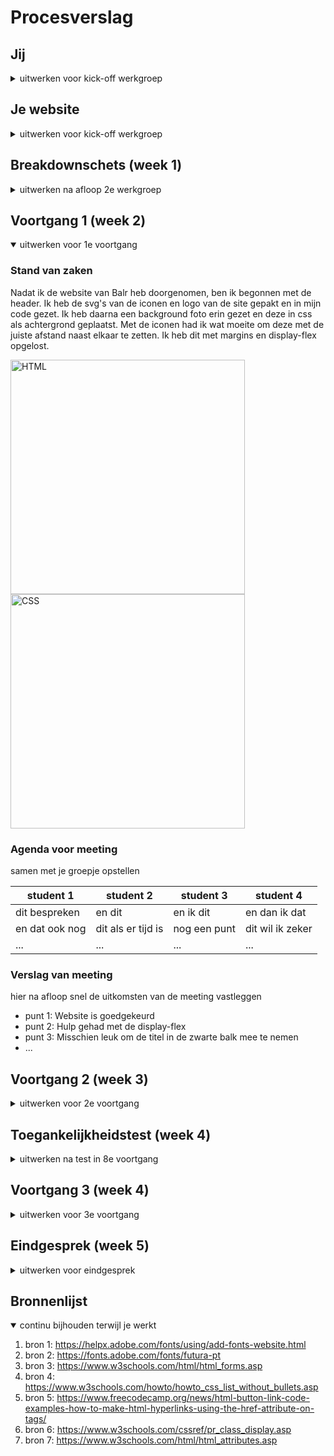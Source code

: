 # Procesverslag

## Jij

<details>
<summary>uitwerken voor kick-off werkgroep</summary>

### Auteur:
Younes Moussaten (204)

#### Je startniveau:
Rood

#### Je focus:
surface plane
 
</details>





## Je website

<details>
<summary>uitwerken voor kick-off werkgroep</summary>

### Je opdracht:
https://www.balr.com

#### Screenshot(s) van de eerste pagina (small screen): 
Balr - Home  
<img src="https://github.com/Younesssm/Balr-website/blob/main/images/screenshot_balr_site%20.png?raw=true" width="375px" alt="home page">

#### Screenshot(s) van de tweede pagina (small screen):
Balr - Over  
<img src="https://github.com/Younesssm/Balr-website/blob/main/images/over1.png?raw=true" width="375px" alt="over pagina balr 1">
<img src="https://github.com/Younesssm/Balr-website/blob/main/images/over2.png?raw=true" width="375px" alt="over pagina balr 2">
<img src="https://github.com/Younesssm/Balr-website/blob/main/images/over3.png?raw=true" width="375px" alt="over pagina balr 3">
 
</details>



## Breakdownschets (week 1)

<details>
<summary>uitwerken na afloop 2e werkgroep</summary>

### de hele pagina: 
<img src="https://github.com/Younesssm/Balr-website/blob/main/images/breakdown1.png?raw=true" width="375px" alt="breakdown1">
<img src="https://github.com/Younesssm/Balr-website/blob/main/images/breakdown2.png?raw=true" width="375px" alt="breakdown2">

### dynamisch deel (bijv menu): 
<img src="images/dummy-plaatje.jpg" width="375px" alt="breakdown van een dynamisch deel">

### wellicht nog een dynamisch deel (bijv filter): 
<img src="images/dummy-plaatje.jpg" width="375px" alt="breakdown van nog een dynamisch deel">

</details>





## Voortgang 1 (week 2)

<details open>
<summary>uitwerken voor 1e voortgang</summary>

### Stand van zaken
Nadat ik de website van Balr heb doorgenomen, ben ik begonnen met de header. Ik heb de svg's van de iconen
en logo van de site gepakt en in mijn code gezet. Ik heb daarna een background foto erin gezet en deze in css
als achtergrond geplaatst. Met de iconen had ik wat moeite om deze met de juiste afstand naast elkaar te zetten.
Ik heb dit met margins en display-flex opgelost.

<img src="https://github.com/Younesssm/Balr-website/blob/main/images/week2_html.png?raw=true" width="375px" alt="HTML">
<img src="https://github.com/Younesssm/Balr-website/blob/main/images/week2_css.png?raw=true" width="375px" alt="CSS">


### Agenda voor meeting
samen met je groepje opstellen

| student 1      | student 2          | student 3    | student 4        |
| ---            | ---                | ---          | ---              |
| dit bespreken  | en dit             | en ik dit    | en dan ik dat    |
| en dat ook nog | dit als er tijd is | nog een punt | dit wil ik zeker |
| ...            | ...                | ...          | ...              |


### Verslag van meeting
hier na afloop snel de uitkomsten van de meeting vastleggen

- punt 1: Website is goedgekeurd
- punt 2: Hulp gehad met de display-flex
- punt 3: Misschien leuk om de titel in de zwarte balk mee te nemen
- ...

</details>





## Voortgang 2 (week 3)

<details>
<summary>uitwerken voor 2e voortgang</summary>

### Stand van zaken
Door de les en opdracht die ik volgde van Vasilis, wist ik hoe ik te werk moest gaan met sections en article.
Deze manier van werken heb ik toegepast in de website. Ik heb twee article's en voor elk een product gebruikt.
Ik heb de font van Balr gedownload en in css in de body gezet.

<img src="https://github.com/Younesssm/Balr-website/blob/main/images/week3_html.png?raw=true" width="375px" alt="HTML">
<img src="https://github.com/Younesssm/Balr-website/blob/main/images/week3_css.png?raw=true" width="375px" alt="CSS">



### Agenda voor meeting
samen met je groepje opstellen

| student 1      | student 2          | student 3    | student 4        |
| ---            | ---                | ---          | ---              |
| dit bespreken  | en dit             | en ik dit    | en dan ik dat    |
| en dat ook nog | dit als er tijd is | nog een punt | dit wil ik zeker |
| ...            | ...                | ...          | ...              |


### Verslag van meeting
hier na afloop snel de uitkomsten van de meeting vastleggen

- punt 1: ik loop een beetje achter en mag de tempo iets hoger zetten
- punt 2
- nog een punt
- ...

</details>





## Toegankelijkheidstest (week 4)

<details>
<summary>uitwerken na test in 8e voortgang</summary>

### Bevindingen
Lijst met je bevindingen die in de test naar voren kwamen:

#### Titel eerste bevinding
Muis en toetsenbord: Voor de gebruiker is het te zien wanneer hij of zij over de tekst in de footer
hovert.

<img src="https://github.com/Younesssm/Balr-website/blob/main/images/link_met_muis.png?raw=true" width="375px" alt="Toegangkelijkheid">


#### Titel tweede bevinding. 
Hier korte omschrijving (met indien nodig een afbeelding)

Hier een omschrijving van hoe het opgelost kan worden (met indien nodig een afbeelding)


#### Titel volgende bevinding. 
Hier korte omschrijving (met indien nodig een afbeelding)

Hier een omschrijving van hoe het opgelost kan worden (met indien nodig een afbeelding)


#### Titel nog een bevinding. 
Hier korte omschrijving (met indien nodig een afbeelding)

Hier een omschrijving van hoe het opgelost kan worden (met indien nodig een afbeelding)

</details>





## Voortgang 3 (week 4)

<details>
<summary>uitwerken voor 3e voortgang</summary>

### Stand van zaken
Bij de toegankelijkheidstest was ik niet aanwezig op school i.v.m het inhalen van de HCI tentamen. Dit viel nog onder mijn
p vak en kreeg daarom voorrang.


### Agenda voor meeting
samen met je groepje opstellen

| student 1      | student 2          | student 3    | student 4        |
| ---            | ---                | ---          | ---              |
| dit bespreken  | en dit             | en ik dit    | en dan ik dat    |
| en dat ook nog | dit als er tijd is | nog een punt | dit wil ik zeker |
| ...            | ...                | ...          | ...              |


### Verslag van meeting
hier na afloop snel de uitkomsten van de meeting vastleggen

- punt 1
- punt 2
- nog een punt
- ...

</details>





## Eindgesprek (week 5)

<details>
<summary>uitwerken voor eindgesprek</summary>

### Stand van zaken
hier dit ging goed & dit was lastig (neem ook screenshots op van delen van je website en code)

### Screenshot(s)

hier screenshot(s) van je eindresultaat

</details>





## Bronnenlijst

<details open>
<summary>continu bijhouden terwijl je werkt</summary>

1. bron 1: https://helpx.adobe.com/fonts/using/add-fonts-website.html
2. bron 2: https://fonts.adobe.com/fonts/futura-pt
3. bron 3: https://www.w3schools.com/html/html_forms.asp
4. bron 4: https://www.w3schools.com/howto/howto_css_list_without_bullets.asp
5. bron 5: https://www.freecodecamp.org/news/html-button-link-code-examples-how-to-make-html-hyperlinks-using-the-href-attribute-on-tags/
6. bron 6: https://www.w3schools.com/cssref/pr_class_display.asp
7. bron 7: https://www.w3schools.com/html/html_attributes.asp

</details>